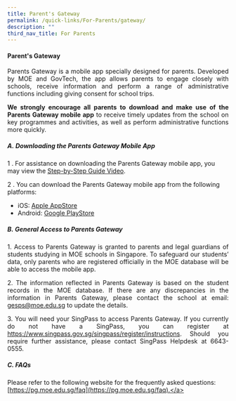 ```yaml
---
title: Parent's Gateway
permalink: /quick-links/For-Parents/gateway/
description: ""
third_nav_title: For Parents
---
```

#### Parent's Gateway

<p align="justify">Parents Gateway is a mobile app specially designed for parents. Developed by MOE and GovTech, the app allows parents to engage closely with schools, receive information and perform a range of administrative functions including giving consent for school trips.</p><p>
  
</p><p align="justify"><b>We strongly encourage all parents to download and make use of the Parents Gateway mobile app</b> to receive timely updates from the school on key programmes and activities, as well as perform administrative functions more quickly.</p>

##### A.&nbsp;Downloading the Parents Gateway Mobile App
1 \. For assistance on downloading the Parents Gateway mobile app, you may view the [Step-by-Step Guide Video](https://www.youtube.com/embed/tW9jwyuovOo).<br>

2 \.  You can download the Parents Gateway mobile app from the following platforms:
*   iOS:&nbsp;[Apple AppStore](https://apps.apple.com/sg/app/parents-gateway/id1267198708)
*   Android:&nbsp;[Google PlayStore](https://play.google.com/store/apps/details?id=com.moe.pgp&amp;hl=en_SG)

##### B.&nbsp;General Access to Parents Gateway 
<p align="justify">1.  Access to Parents Gateway is granted to parents and legal guardians of students studying in MOE schools in Singapore. To safeguard our students’ data, only parents who are registered officially in the MOE database will be able to access the mobile app.</p>

<p align="justify">2.  The information reflected in Parents Gateway is based on the student records in the MOE database. If there are any discrepancies in the information in Parents Gateway, please contact the school at email: <a href="gesps@moe.edu.sg"> gesps@moe.edu.sg</a> to update the details.</p>

<p align="justify">3. You will need your SingPass to access Parents Gateway. If you currently do not have a SingPass, you can register at <a href="https://www.singpass.gov.sg/home/ui/register/instructions"> https://www.singpass.gov.sg/singpass/register/instructions</a><a>. Should you require further assistance, please contact SingPass Helpdesk at 6643-0555.</a></p><a>

##### C. FAQs
Please refer to the following website for the frequently asked questions:  <br>
[https://pg.moe.edu.sg/faq](https://pg.moe.edu.sg/faq).</a>